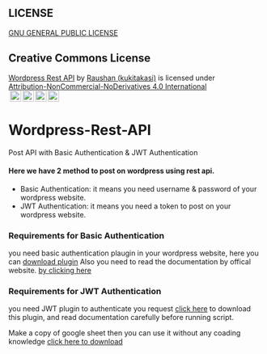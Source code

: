 ## LICENSE
[GNU GENERAL PUBLIC LICENSE](LICENSE)</br>
## Creative Commons License
<p xmlns:cc="http://creativecommons.org/ns#" xmlns:dct="http://purl.org/dc/terms/"><a property="dct:title" rel="cc:attributionURL" href="https://github.com/kukitakasi/Wordpress-Rest-API">Wordpress Rest API</a> by <a rel="cc:attributionURL dct:creator" property="cc:attributionName" href="https://github.com/kukitakasi">Raushan (kukitakasi)</a> is licensed under <a href="http://creativecommons.org/licenses/by-nc-nd/4.0/?ref=chooser-v1" target="_blank" rel="license noopener noreferrer" style="display:inline-block;">Attribution-NonCommercial-NoDerivatives 4.0 International </br><img style="height:22px!important;margin-left:3px;vertical-align:text-bottom;" src="https://mirrors.creativecommons.org/presskit/icons/cc.svg?ref=chooser-v1"><img style="height:22px!important;margin-left:3px;vertical-align:text-bottom;" src="https://mirrors.creativecommons.org/presskit/icons/by.svg?ref=chooser-v1"><img style="height:22px!important;margin-left:3px;vertical-align:text-bottom;" src="https://mirrors.creativecommons.org/presskit/icons/nc.svg?ref=chooser-v1"><img style="height:22px!important;margin-left:3px;vertical-align:text-bottom;" src="https://mirrors.creativecommons.org/presskit/icons/nd.svg?ref=chooser-v1"></a></p>
<h1>Wordpress-Rest-API</h1>
<p>Post API with Basic Authentication &amp; JWT Authentication</p>
<h4>Here we have 2 method to post on wordpress using rest api.</h4>
<ul>
        <li>Basic Authentication: it means you need username & password of your wordpress website.</li>
        <li>JWT Authentication: it means you need a token to post on your wordpress website.</li></ul>
        <h3>Requirements for Basic Authentication</h3>
        <p>you need basic authentication plaugin in your wordpress website, here you can <a href="https://drive.google.com/file/d/1ADQ24SROVM8R3Pq8tCOzz2UMOaAie9xF/view?usp=sharing">download plugin</a> Also you need to read the documentation by offical website. <a href="https://developer.wordpress.org/rest-api/using-the-rest-api/authentication/#basic-authentication-with-application-passwords">by clicking here</a></p>
        </p>
       <h3>Requirements for JWT Authentication</h3>
        <p>you need JWT plugin to authenticate you request <a href="https://wordpress.org/plugins/jwt-authentication-for-wp-rest-api/">click here</a> to download this plugin, and read
        documentation carefully before running script.</p>
<p>Make a copy of google sheet then you can use it without any coading knowledge <a href="https://docs.google.com/spreadsheets/d/1Yll3SmC2KP-gPYKA1UlYxieQg5F6GqSRTk59Ix1jzI8/copy">click here to download</a></p>
